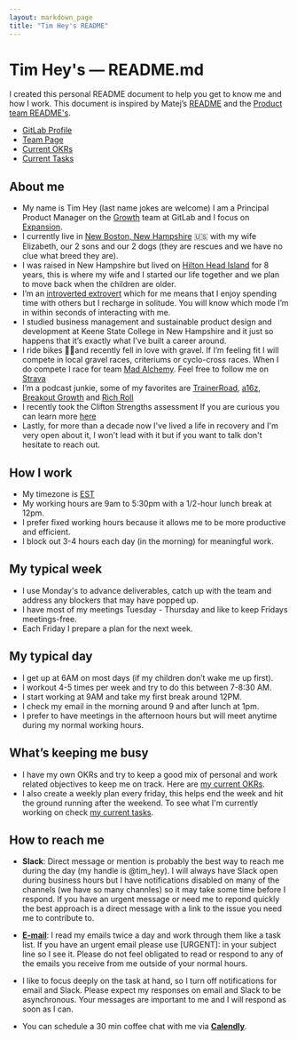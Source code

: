```yaml
---
layout: markdown_page
title: "Tim Hey's README"
---
```


# Tim Hey's — README.md

I created this personal README document to help you get to know me and how I work. This document is inspired by Matej’s [README](https://gitlab.com/matejlatin/focus#matej-readmemd) and the [Product team README's](https://about.gitlab.com/handbook/product/readme/#product-readmes).


*   [GitLab Profile](https://gitlab.com/timhey)
*   [Team Page](https://about.gitlab.com/company/team/#timhey)
*   [Current OKRs](https://gitlab.com/timhey/focus/blob/master/OKRs/current.md)
*   [Current Tasks](https://gitlab.com/timhey/focus/blob/master/Tasks/Current.md)

## About me

*   My name is Tim Hey (last name jokes are welcome) I am a Principal Product Manager on the [ Growth](https://about.gitlab.com/handbook/product/growth/) team at GitLab and I focus on [Expansion](https://about.gitlab.com/direction/expansion/).
*   I currently live in [New Boston, New Hampshire](https://www.google.com/maps/place/New+Boston,+NH+03070/@42.9777511,-71.7556169,12z/data=!3m1!4b1!4m5!3m4!1s0x89e233e8a9946e0d:0x590e6c13b1743f65!8m2!3d42.9761945!4d-71.6939626) 🇺🇸 with my wife Elizabeth, our 2 sons and our 2 dogs (they are rescues and we have no clue what breed they are). 
*   I was raised in New Hampshire but lived on [Hilton Head Island](https://www.google.com/maps/place/Hilton+Head+Island,+SC/@32.1834696,-80.8174359,12z/data=!3m1!4b1!4m5!3m4!1s0x88fc79dc8ed319ad:0x2ce5a67aeba2283d!8m2!3d32.216316!4d-80.752608) for 8 years, this is where my wife and I started our life together and we plan to move back when the children are older.
*   I’m an [introverted extrovert](https://en.wikipedia.org/wiki/Extraversion_and_introversion) which for me means that I enjoy spending time with others but I recharge in solitude. You will know which mode I’m in within seconds of interacting with me. 
*   I studied business management and sustainable product design and development at Keene State College in New Hampshire and it just so happens that it’s exactly what I’ve built a career around. 
*   I ride bikes 🚴‍♂️and recently fell in love with gravel. If I’m feeling fit I will compete in local gravel races, criteriums or cyclo-cross races. When I do compete I race for team [Mad Alchemy](https://www.madalchemy.com/). Feel free to follow me on [Strava](https://www.strava.com/athletes/2610245)
*   I’m a podcast junkie, some of my favorites are [TrainerRoad](https://www.trainerroad.com/podcast), [a16z](https://a16z.com/podcasts/), [Breakout Growth](https://www.seanellis.me/the-breakout-growth-podcast.html) and [Rich Roll](https://www.richroll.com/)
*   I recently took the Clifton Strengths assessment If you are curious you can learn more [here](https://gitlab.com/gitlab-org/growth/product/issues/797)
*   Lastly, for more than a decade now I've lived a life in recovery and I'm very open about it, I won't lead with it but if you want to talk don't hesitate to reach out. 

## How I work

*   My timezone is [EST](https://time.is/ET)
*   My working hours are 9am to 5:30pm with a 1/2-hour lunch break at 12pm.
*   I prefer fixed working hours because it allows me to be more productive and efficient.
*   I block out 3-4 hours each day (in the morning) for meaningful work.

## My typical week

*   I use Monday's to advance deliverables, catch up with the team and address any blockers that may have popped up.
*   I have most of my meetings Tuesday - Thursday and like to keep Fridays meetings-free.
*   Each Friday I prepare a plan for the next week.

## My typical day

*   I get up at 6AM on most days (if my children don’t wake me up first).
*   I workout 4-5 times per week and try to do this between 7-8:30 AM.
*   I start working at 9AM and take my first break around 12PM. 
*   I check my email in the morning around 9 and after lunch at 1pm.
*   I prefer to have meetings in the afternoon hours but will meet anytime during my normal working hours. 

## What’s keeping me busy

* I have my own OKRs and try to keep a good mix of personal and work related objectives to keep me on track. Here are [my current OKRs](https://gitlab.com/timhey/focus/blob/master/OKRs/current.md).
* I also create a weekly plan every friday, this helps end the week and hit the ground running after the weekend. To see what I'm currently working on check [my current tasks](https://gitlab.com/timhey/focus/blob/master/Tasks/Current.md). 

## How to reach me

*   **Slack**: Direct message or mention is probably the best way to reach me during the day (my handle is @tim_hey). I will always have Slack open during business hours but I have notifications disabled on many of the channels (we have so many channles) so it may take some time before I respond. If you have an urgent message or need me to repond quickly the best approach is a direct message with a link to the issue you need me to contribute to. 

*   **[E-mail](mailto:they@gitlab.com)**: I read my emails twice a day and work through them like a task list. If you have an urgent email please use [URGENT]: in your subject line so I see it. Please do not feel obligated to read or respond to any of the emails you receive from me outside of your normal hours.

*   I like to focus deeply on the task at hand, so I turn off notifications for email and Slack. Please expect my responses on email and Slack to be asynchronous. Your messages are important to me and I will respond as soon as I can.

*   You can schedule a 30 min coffee chat with me via **[Calendly](https://calendly.com/timhey-gitlab)**.

